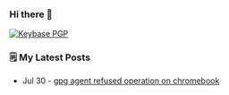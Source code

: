 ### Hi there 👋

[![Keybase PGP](https://img.shields.io/keybase/pgp/izzqz?color=black)](https://keybase.io/izzqz/pgp_keys.asc)

### 🗒️ My Latest Posts
<!-- feed start -->
- Jul 30 - [gpg agent refused operation on chromebook](https://izzqz.me/gpg-agent-refused-operation-on-chromebook/)
<!-- feed end -->
